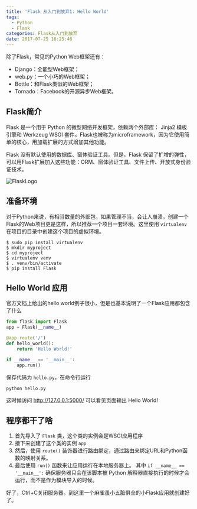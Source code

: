 ```yaml
---
title: 'Flask 从入门到放弃1: Hello World'
tags:
  - Python
  - Flask
categories: Flask从入门到放弃
date: 2017-07-25 16:25:46
---
```


除了Flask，常见的Python Web框架还有：

- Django：全能型Web框架；
- web.py：一个小巧的Web框架；
- Bottle：和Flask类似的Web框架；
- Tornado：Facebook的开源异步Web框架。

## Flask简介

Flask 是一个用于 Python 的微型网络开发框架，依赖两个外部库： Jinja2 模板引擎和 Werkzeug WSGI 套件。Flask也被称为microframework，因为它使用简单的核心，用加载扩展的方式增加其他功能。

Flask 没有默认使用的数据库、窗体验证工具。但是，Flask 保留了扩增的弹性，可以用Flask扩展加入这些功能：ORM、窗体验证工具、文件上传、开放式身份验证技术。

![FlaskLogo](http://docs.jinkan.org/docs/flask/_images/logo-full.png)

<!-- more -->

## 准备环境

对于Python来说，有相当数量的外部包，如果管理不当，会让人崩溃，创建一个Flask的Web项目更是这样，所以推荐一个项目一套环境。这里使用 `virtualenv` 在项目的目录中创建这个项目的虚拟环境。

``` shell
$ sudo pip install virtualenv
$ mkdir myproject
$ cd myproject
$ virtualenv venv
$ . venv/bin/activate
$ pip install Flask
```

## Hello World 应用

官方文档上给出的hello world例子很小，但是也基本说明了一个Flask应用都包含了什么

``` python
from flask import Flask
app = Flask(__name__)

@app.route('/')
def hello_world():
    return 'Hello World!'

if __name__ == '__main__':
    app.run()
```

保存代码为 `hello.py`，在命令行运行

``` shell
python hello.py
```

这时候访问 http://127.0.0.1:5000/ 可以看见页面输出 Hello World!

## 程序都干了啥

1. 首先导入了 `Flask` 类，这个类的实例会是WSGI应用程序
2. 接下来创建了这个类的实例 `app`
3. 然后，使用 `route()` 装饰器进行路由绑定，通过路由来绑定URL和Python函数的映射关系。
4. 最后使用 `run()` 函数来让应用运行在本地服务器上。 其中 `if __name__ == '__main__':` 确保服务器只会在该脚本被 Python 解释器直接执行的时候才会运行，而不是作为模块导入的时候。

好了，Ctrl+C关闭服务器。到这里一个麻雀虽小五脏俱全的小Flask应用就创建好了。

